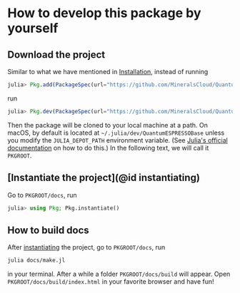 # How to develop this package by yourself

## Download the project

Similar to what we have mentioned in [Installation](@ref), instead of running

```julia
julia> Pkg.add(PackageSpec(url="https://github.com/MineralsCloud/QuantumESPRESSOBase.jl.git"))
```

run

```julia
julia> Pkg.dev(PackageSpec(url="https://github.com/MineralsCloud/QuantumESPRESSOBase.jl.git"))
```

Then the package will be cloned to your local machine at a path. On macOS, by default is
located at `~/.julia/dev/QuantumESPRESSOBase` unless you modify the `JULIA_DEPOT_PATH`
environment variable. (See [Julia's official
documentation](http://docs.julialang.org/en/v1/manual/environment-variables/#JULIA_DEPOT_PATH-1)
on how to do this.) In the following text, we will call it `PKGROOT`.

## [Instantiate the project](@id instantiating)

Go to `PKGROOT/docs`, run

```julia
julia> using Pkg; Pkg.instantiate()
```

## How to build docs

After [instantiating](@ref) the project, go to `PKGROOT/docs`, run

```bash
julia docs/make.jl
```

in your terminal. After a while a folder `PKGROOT/docs/build` will appear. Open
`PKGROOT/docs/build/index.html` in your favorite browser and have fun!
